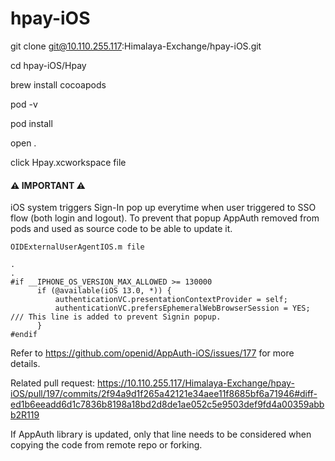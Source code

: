 # hpay-iOS

git clone git@10.110.255.117:Himalaya-Exchange/hpay-iOS.git

cd hpay-iOS/Hpay

brew install cocoapods

pod -v

pod install

open .

click Hpay.xcworkspace file

#### :warning: IMPORTANT :warning:

iOS system triggers Sign-In pop up everytime when user triggered to SSO flow (both login and logout). To prevent that popup AppAuth removed from pods and used as source code to be able to update it.

```
OIDExternalUserAgentIOS.m file

.
.
#if __IPHONE_OS_VERSION_MAX_ALLOWED >= 130000
      if (@available(iOS 13.0, *)) {
          authenticationVC.presentationContextProvider = self;
          authenticationVC.prefersEphemeralWebBrowserSession = YES; /// This line is added to prevent Signin popup.
      }
#endif
```


Refer to https://github.com/openid/AppAuth-iOS/issues/177 for more details.

Related pull request: https://10.110.255.117/Himalaya-Exchange/hpay-iOS/pull/197/commits/2f94a9d1f265a42121e34aee11f8685bf6a71946#diff-ed1b6eeadd6d1c7836b8198a18bd2d8de1ae052c5e9503def9fd4a00359abbb2R119

If AppAuth library is updated, only that line needs to be considered when copying the code from remote repo or forking.
